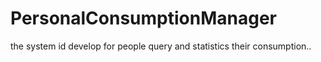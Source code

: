 # PersonalConsumptionManager
the system id develop for people query and statistics their consumption..
